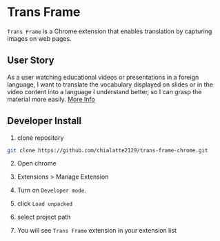 # Trans Frame

`Trans Frame` is a Chrome extension that enables translation by capturing images on web pages.

## User Story

As a user watching educational videos or presentations in a foreign language, I want to translate the vocabulary displayed on slides or in the video content into a language I understand better, so I can grasp the material more easily.
[More Info](doc/requirement.md)

## Developer Install

1. clone repository

```sh
git clone https://github.com/chialatte2129/trans-frame-chrome.git
```

2. Open chrome

3. Extensions > Manage Extension

4. Turn on `Developer mode`.
5. click `Load unpacked`
6. select project path
7. You will see `Trans Frame` extension in your extension list
